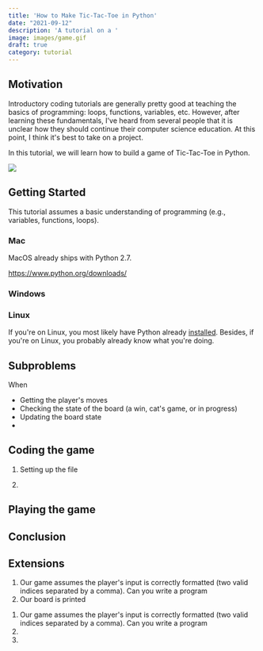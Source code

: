 ```yaml
---
title: 'How to Make Tic-Tac-Toe in Python'
date: "2021-09-12"
description: 'A tutorial on a '
image: images/game.gif
draft: true
category: tutorial
---
```


## Motivation

Introductory coding tutorials are generally pretty good at teaching the basics of programming: loops, functions, variables, etc. However, after learning these fundamentals, I've heard from several people that it is unclear how they should continue their computer science education. At this point, I think it's best to take on a project.

In this tutorial, we will learn how to build a game of Tic-Tac-Toe in Python.

![](/images/game.gif)

## Getting Started

This tutorial assumes a basic understanding of programming (e.g., variables, functions, loops).

### Mac

MacOS already ships with Python 2.7.

https://www.python.org/downloads/

### Windows

### Linux

If you're on Linux, you most likely have Python already [installed](https://unix.stackexchange.com/questions/24802/on-which-unix-distributions-is-python-installed-as-part-of-the-default-install). Besides, if you're on Linux, you probably already know what you're doing.

## Subproblems

When

- Getting the player's moves
- Checking the state of the board (a win, cat's game, or in progress)
- Updating the board state
-

## Coding the game

1. Setting up the file

2.

## Playing the game

## Conclusion

## Extensions

1. Our game assumes the player's input is correctly formatted (two valid indices separated by a comma). Can you write a program
2. Our board is printed

<ol>
<li> Our game assumes the player's input is correctly formatted (two valid indices separated by a comma). Can you write a program</li>
<li> </li>
<li> </li>

</ol>
